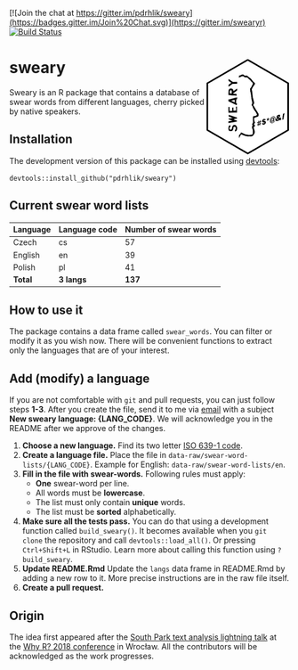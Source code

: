 
<!-- README.md is generated from README.Rmd. Please edit this file. -->
[![Join the chat at https://gitter.im/pdrhlik/sweary](https://badges.gitter.im/Join%20Chat.svg)](https://gitter.im/swearyr) [![Build Status](https://travis-ci.org/pdrhlik/sweary.svg?branch=master)](https://travis-ci.org/pdrhlik/sweary)

sweary <img src="sticker/sweary-sticker.png" align="right" width="150" />
=========================================================================

Sweary is an R package that contains a database of swear words from different languages, cherry picked by native speakers.

Installation
------------

The development version of this package can be installed using [devtools](https://github.com/r-lib/devtools):

    devtools::install_github("pdrhlik/sweary")

Current swear word lists
------------------------

| Language  | Language code | Number of swear words |
|-----------|---------------|-----------------------|
| Czech     | cs            | 57                    |
| English   | en            | 39                    |
| Polish    | pl            | 41                    |
| **Total** | **3 langs**   | **137**               |

How to use it
-------------

The package contains a data frame called `swear_words`. You can filter or modify it as you wish now. There will be convenient functions to extract only the languages that are of your interest.

Add (modify) a language
-----------------------

If you are not comfortable with `git` and pull requests, you can just follow steps **1-3**. After you create the file, send it to me via [email](mailto:patrik.drhlik@gmail.com) with a subject **New sweary language: {LANG\_CODE}**. We will acknowledge you in the README after we approve of the changes.

1.  **Choose a new language.**
    Find its two letter [ISO 639-1 code](https://en.wikipedia.org/wiki/List_of_ISO_639-1_codes).
2.  **Create a language file.**
    Place the file in `data-raw/swear-word-lists/{LANG_CODE}`.
    Example for English: `data-raw/swear-word-lists/en`.
3.  **Fill in the file with swear-words.** Following rules must apply:
    -   **One** swear-word per line.
    -   All words must be **lowercase**.
    -   The list must only contain **unique** words.
    -   The list must be **sorted** alphabetically.
4.  **Make sure all the tests pass.**
    You can do that using a development function called `build_sweary()`. It becomes available when you `git clone` the repository and call `devtools::load_all()`. Or pressing `Ctrl+Shift+L` in RStudio. Learn more about calling this function using `?build_sweary`.
5.  **Update README.Rmd**
    Update the `langs` data frame in README.Rmd by adding a new row to it. More precise instructions are in the raw file itself.
6.  **Create a pull request.**

Origin
------

The idea first appeared after the [South Park text analysis lightning talk](https://github.com/pdrhlik/southparktalk-whyr2018) at the [Why R? 2018 conference](http://whyr2018.pl/) in Wrocław. All the contributors will be acknowledged as the work progresses.
